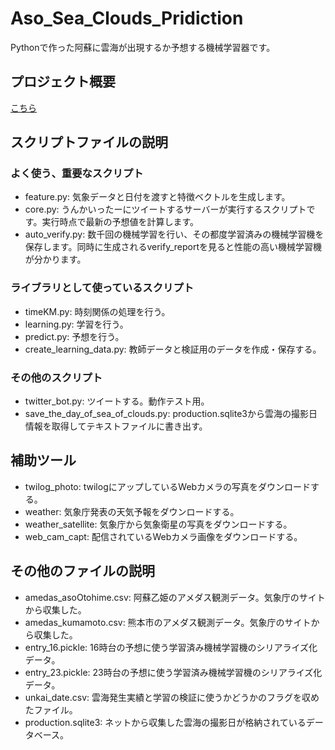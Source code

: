 # Aso_Sea_Clouds_Pridiction
Pythonで作った阿蘇に雲海が出現するか予想する機械学習器です。

## プロジェクト概要
[こちら](http://katsuhiromorishita.github.io/Aso_Sea_Clouds_Pridiction/)

## スクリプトファイルの説明
### よく使う、重要なスクリプト
* feature.py: 気象データと日付を渡すと特徴ベクトルを生成します。
* core.py: うんかいったーにツイートするサーバーが実行するスクリプトです。実行時点で最新の予想値を計算します。
* auto_verify.py: 数千回の機械学習を行い、その都度学習済みの機械学習機を保存します。同時に生成されるverify_reportを見ると性能の高い機械学習機が分かります。

### ライブラリとして使っているスクリプト
* timeKM.py: 時刻関係の処理を行う。
* learning.py: 学習を行う。
* predict.py: 予想を行う。
* create_learning_data.py: 教師データと検証用のデータを作成・保存する。

### その他のスクリプト
* twitter_bot.py: ツイートする。動作テスト用。
* save_the_day_of_sea_of_clouds.py: production.sqlite3から雲海の撮影日情報を取得してテキストファイルに書き出す。

## 補助ツール
* twilog_photo: twilogにアップしているWebカメラの写真をダウンロードする。
* weather: 気象庁発表の天気予報をダウンロードする。
* weather_satellite: 気象庁から気象衛星の写真をダウンロードする。
* web_cam_capt: 配信されているWebカメラ画像をダウンロードする。

## その他のファイルの説明
* amedas_asoOtohime.csv: 阿蘇乙姫のアメダス観測データ。気象庁のサイトから収集した。
* amedas_kumamoto.csv: 熊本市のアメダス観測データ。気象庁のサイトから収集した。
* entry_16.pickle: 16時台の予想に使う学習済み機械学習機のシリアライズ化データ。
* entry_23.pickle: 23時台の予想に使う学習済み機械学習機のシリアライズ化データ。
* unkai_date.csv: 雲海発生実績と学習の検証に使うかどうかのフラグを収めたファイル。
* production.sqlite3: ネットから収集した雲海の撮影日が格納されているデータベース。
